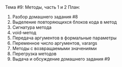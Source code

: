 Тема #9: Методы, часть 1 и 2
План:
1. Разбор домашнего задания #8
2. Выделение повторяющихся блоков кода в метод
3. Сигнатура метода
4. void-метод
5. Передача аргументов в формальные параметры 
6. Переменное число аргументов, varargs
7. Методы с возвращаемыми значениями
8. Перегрузка методов
9. Выдача и обсуждение домашнего задания #9
